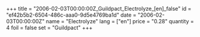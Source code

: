 +++
title = "2006-02-03T00:00:00Z_Guildpact_Electrolyze_[en]_false"
id = "ef42b5b2-6504-486c-aaa0-9d5e4769ba1d"
date = "2006-02-03T00:00:00Z"
name = "Electrolyze"
lang = ["en"]
price = "0.28"
quantity = 4
foil = false
set = "Guildpact"
+++
